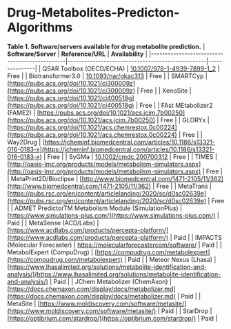 # Drug-Metabolites-Predicton-Algorithms

**Table 1. Software/servers available for drug metabolite prediction.**
| **Software/Server**                              | **Reference/URL**                                       | **Availability** |
|-----------------------------------------------|--------------------------------------------------|---------------|
| QSAR Toolbox (OECD/ECHA)                       | [10.1007/978-1-4939-7899-1_2](https://doi.org/10.1007/978-1-4939-7899-1_2) | Free      |
| Biotransformer3.0                             | [10.1093/nar/gkac313](https://doi.org/10.1093/nar/gkac313) | Free      |
| SMARTCyp                                      | [https://pubs.acs.org/doi/10.1021/ci300009z](https://pubs.acs.org/doi/10.1021/ci300009z) | Free      |
| XenoSite                                      | [https://pubs.acs.org/doi/10.1021/ci400518g](https://pubs.acs.org/doi/10.1021/ci400518g) | Free      |
| FAst MEtabolizer2 (FAME2)                      | [https://pubs.acs.org/doi/10.1021/acs.jcim.7b00250](https://pubs.acs.org/doi/10.1021/acs.jcim.7b00250) | Free      |
| GLORYx                                        | [https://pubs.acs.org/doi/10.1021/acs.chemrestox.0c00224](https://pubs.acs.org/doi/10.1021/acs.chemrestox.0c00224) | Free      |
| Way2Drug                                      | [https://jcheminf.biomedcentral.com/articles/10.1186/s13321-016-0183-x](https://jcheminf.biomedcentral.com/articles/10.1186/s13321-016-0183-x) | Free      |
| SyGMa                                         | [10.1002/cmdc.200700312](https://doi.org/10.1002/cmdc.200700312) | Free      |
| TIMES                                         | [http://oasis-lmc.org/products/models/metabolism-simulators.aspx](http://oasis-lmc.org/products/models/metabolism-simulators.aspx) | Free      |
| MetaPrint2D/Bioclipse                         | [http://www.biomedcentral.com/1471-2105/11/362](http://www.biomedcentral.com/1471-2105/11/362) | Free      |
| MetaTrans                                     | [https://pubs.rsc.org/en/content/articlelanding/2020/sc/d0sc02639e](https://pubs.rsc.org/en/content/articlelanding/2020/sc/d0sc02639e) | Free      |
| ADMET PredictorTM Metabolism Module (SimulationPlus) | [https://www.simulations-plus.com/](https://www.simulations-plus.com/) | Paid          |
| MetaSense (ACD/Labs)                           | [https://www.acdlabs.com/products/percepta-platform/](https://www.acdlabs.com/products/percepta-platform/) | Paid          |
| IMPACTS (Molecular Forecaster)                 | [https://molecularforecastercom/software/](https://molecularforecastercom/software/) | Paid          |
| MetabolExpert (CompuDrug)                      | [https://compudrug.com/metabolexpert](https://compudrug.com/metabolexpert) | Paid          |
| Meteor Nexus (Lhasa)                          | [https://www.lhasalimited.org/solutions/metabolite-identification-and-analysis/](https://www.lhasalimited.org/solutions/metabolite-identification-and-analysis/) | Paid          |
| JChem Metabolizer (ChemAxon)                   | [https://docs.chemaxon.com/display/docs/metabolizer.md](https://docs.chemaxon.com/display/docs/metabolizer.md) | Paid          |
| MetaSite                                      | [https://www.moldiscovery.com/software/metasite/](https://www.moldiscovery.com/software/metasite/) | Paid          |
| StarDrop                                       | [https://optibrium.com/stardrop/](https://optibrium.com/stardrop/) | Paid          |
